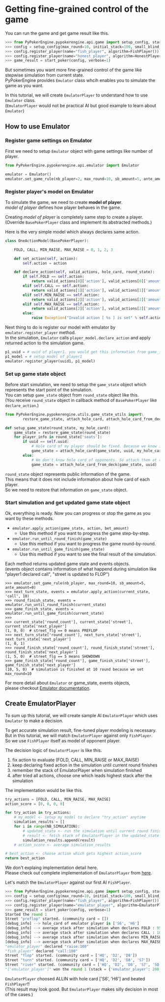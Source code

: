 # Getting fine-grained control of the game
You can run the game and get game result like this.

```python
>>> from PyPokerEngine.pypokerengine.api.game import setup_config, start_poker
>>> config = setup_config(max_round=10, initial_stack=100, small_blind_amount=5)
>>> config.register_player(name="fish_player", algorithm=FishPlayer())
>>> config.register_player(name="honest_player", algorithm=HonestPlayer())
>>> game_result = start_poker(config, verbose=1)
```

But sometimes you want more fine-grained control of the game like stepwise simulation from current state.  
PyPokerEngine provides `Emulator` class whcih enables you to simulate the game as you want.  

In this tutorial, we will create `EmulatorPlayer` to understand how to use `Emulator` class.  
(`EmulatorPlayer` would not be practical AI but good example to learn about `Emulator`)

## How to use Emulator
### Register game settings on Emulator
First we need to setup `Emulator` object with game settings like number of player.

```python
from PyPokerEngine.pypokerengine.api.emulator import Emulator

emulator = Emulator()
emulator.set_game_rule(nb_player=2, max_round=10, sb_amount=5, ante_amount=0)
```

### Register player's model on Emulator
To simulate the game, we need to create **model of player**.  
*model of player* defines how player behaves in the game.  

Creating *model of player* is completely same step to create a player.  
(Override `BasePokerPlayer` class and implement its abstracted methods.)

Here is the very simple model which always declares same action.  

```python
class OneActionModel(BasePokerPlayer):

    FOLD, CALL, MIN_RAISE, MAX_RAISE = 0, 1, 2, 3

    def set_action(self, action):
        self.action = action

    def declare_action(self, valid_actions, hole_card, round_state):
        if self.FOLD == self.action:
            return valid_actions[0]['action'], valid_actions[0]['amount']
        elif self.CALL == self.action:
            return valid_actions[1]['action'], valid_actions[1]['amount']
        elif self.MIN_RAISE == self.action:
            return valid_actions[2]['action'], valid_actions[2]['amount']['min']
        elif self.MAX_RAISE == self.action:
            return valid_actions[2]['action'], valid_actions[2]['amount']['max']
        else:
            raise Exception("Invalid action [ %s ] is set" % self.action)
```

Next thing to do is register our model with emulator by `emulator.register_player` method.  
In the simulation, `Emulator` calls `player_model.declare_action` and apply returned action
to the simulation game.

```python
p1_uuid = # uuid of player1. you would get this information from game_info object
p1_model = # setup model of player1
emulator.register_player(uuid1, p1_model)
```

### Set up game state object

Before start simulation, we need to setup the `game_state` object
which represents the start point of the simulation.  
You can setup `game_state` object from `round_state` object like this.  
(You receive `round_state` object in callback method of `BasePokerPlayer` like `declare_action`.)

```python
from PyPokerEngine.pypokerengine.utils.game_state_utils import\
        restore_game_state, attach_hole_card, attach_hole_card_from_deck

def setup_game_state(round_state, my_hole_card):
    game_state = restore_game_state(round_state)
    for player_info in round_state['seats']:
        if uuid == self.uuid:
            # Hole card of my player should be fixed. Because we know it.
            game_state = attach_hole_card(game_state, uuid, my_hole_card)
        else:
            # We don't know hole card of opponents. So attach them at random from deck.
            game_state = attach_hole_card_from_deck(game_state, uuid)
```

`round_state` object represents public information of the game.  
This means that it does not include information about hole card of each player.  
So we need to restore that information on `game_state` object.

### Start simulation and get updated game state object

Ok, everything is ready. Now you can progress or stop the game as you want by these methods.

- `emulator.apply_action(game_state, action, bet_amount)`
    - Use this method if you want to progress the game step-by-step.
- `emulator.run_until_round_finish(game_state)`
    - Use this method if you want to progress the game round-by-round.
- `emulator.run_until_game_finish(game_state)`
    - Use this method if you want to see the final result of the simulation.

Each method returns updated game state and events objects.  
(events object contains information of what happend during simulation like "player1 declared call", "street is updated to FLOP")  

```
>>> emulator.set_game_rule(nb_player, max_round=10, sb_amount=5, ante_amount=0)
>>> next_turn_state, events = emulator.apply_action(current_state, 'call', 10)
>>> round_finish_state, events = emulator.run_until_round_finish(current_state)
>>> game_finish_state, events = emulator.run_until_game_finish(current_state)
>>>
>>> current_state['round_count'], current_state['street'], current_state['next_player']
(1, 0, 0)  # street_flg == 0 means PREFLOP
>>> next_turn_state['round_count'], next_turn_state['street'], next_turn_state['next_player']
(1, 0, 1)
>>> round_finish_state['round_count'], round_finish_state['street'], round_finish_state['next_player']
(1, 5, 0)  # street_flg == 5 means SHOWDOWN
>>> game_finish_state['round_count'], game_finish_state['street'], game_finish_state['next_player']
(10, 5, 0)  # simulation is finished at 10 round because we set max_round=10
```

For more detail about `Emulator` or game_state, events objects,  
please checkout [Emulator documentation](../documentation/about_emulator.md).

## Create EmulatorPlayer
To sum up this tutorial, we will create sample AI `EmulatorPlayer` which uses `Emulator` to make a decision.  

To get accurate simulation result, fine-tuned player modeling is necessary.  
But in this tutorial, we will match `EmulatorPlayer` against only `FishPlayer`.  
So we use `FishPlayer` itself as model of opponent player.

The decision logic of `EmulatorPlayer` is like this.

1. fix action to evaluate (FOLD, CALL, MIN_RAISE or MAX_RAISE)
2. keep declaring fixed action in the simulation until current round finishes
3. remember the stack of EmulatorPlayer when simulation finished
4. after tried all actions, choose one which leads highest stack after the simulation

The implementation would be like this.

```python
try_actions = [FOLD, CALL, MIN_RAISE, MAX_RAISE]
action_score = [0, 0, 0, 0]

for try_action in try_actions:
    # my_model <- setup my model to declare "try_action" anytime
    simulation_results = []
    for i in range(NB_SIMULATION):
        # updated_state <- run the simulation until current round finishes
        # result <- fetch stack of EmulatorPlayer in the updated_state
        simulation_results.append(result)
    # action_score <- average simulation_results

# best_action <- choose action which gets highest action_score
return best_action
```

We don't explaing implementation detail here.  
Please check out complete implementation of `EmulatorPlayer` from [here]().

Let's match the `EmulatorPlayer` against our first AI `FishPlayer`.

```python
>>> from PyPokerEngine.pypokerengine.api.game import setup_config, start_poker
>>> config = setup_config(max_round=10, initial_stack=100, small_blind_amount=5)
>>> config.register_player(name="fish_player", algorithm=FishPlayer())
>>> config.register_player(name="emulator_player", algorithm=EmulatorPlayer())
>>> game_result = start_poker(config, verbose=1)
Started the round 1
Street "preflop" started. (community card = [])
[debug_info] --> hole_card of emulator player is ['S6', 'H6']
[debug_info] --> average stack after simulation when declares FOLD : 95.0
[debug_info] --> average stack after simulation when declares CALL : 104.09
[debug_info] --> average stack after simulation when declares MIN_RAISE : 117.46
[debug_info] --> average stack after simulation when declares MAX_RAISE : 131.6
"emulator_player" declared "raise:100"
"fish_player" declared "call:100"
Street "flop" started. (community card = ['HQ', 'D2', 'D8'])
Street "turn" started. (community card = ['HQ', 'D2', 'D8', 'S7'])
Street "river" started. (community card = ['HQ', 'D2', 'D8', 'S7', 'SQ'])
"['emulator_player']" won the round 1 (stack = {'emulator_player': 200, 'fish_player': 0})
```

`EmulatorPlayer` choosed ALLIN with hole card ['S6', 'H6'] and beated `FishPlayer`!!  
(This result may look good. But `EmulatorPlayer` makes silly decision in most of the cases.)
